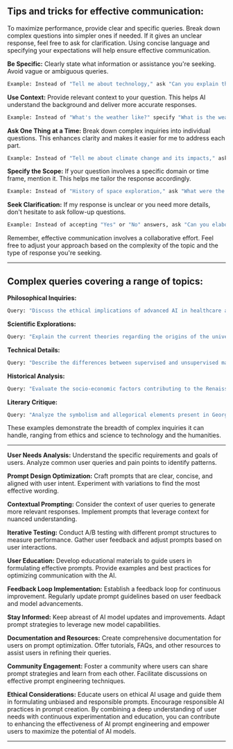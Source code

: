 
## Tips and tricks for effective communication:

To maximize performance, provide clear and specific queries. Break down complex questions into simpler ones if needed. If it gives an unclear response, feel free to ask for clarification. Using concise language and specifying your expectations will help ensure effective communication.

**Be Specific:** Clearly state what information or assistance you're seeking. Avoid vague or ambiguous queries.

 ```bash
Example: Instead of "Tell me about technology," ask "Can you explain the key advancements in artificial intelligence over the last five years?"
 ```
 
**Use Context:** Provide relevant context to your question. This helps AI understand the background and deliver more accurate responses.

 ```bash
Example: Instead of "What's the weather like?" specify "What is the weather forecast for New York City tomorrow?"
 ```

**Ask One Thing at a Time:** Break down complex inquiries into individual questions. This enhances clarity and makes it easier for me to address each part.

 ```bash
Example: Instead of "Tell me about climate change and its impacts," ask "What are the main causes of climate change?"
 ```
 
**Specify the Scope:** If your question involves a specific domain or time frame, mention it. This helps me tailor the response accordingly.

 ```bash
Example: Instead of "History of space exploration," ask "What were the major milestones in space exploration during the 20th century?"
 ```
 
**Seek Clarification:** If my response is unclear or you need more details, don't hesitate to ask follow-up questions.

 ```bash
Example: Instead of accepting "Yes" or "No" answers, ask "Can you elaborate further on why that is the case?"
 ```
 
Remember, effective communication involves a collaborative effort. Feel free to adjust your approach based on the complexity of the topic and the type of response you're seeking.

---

## Complex queries covering a range of topics:

**Philosophical Inquiries:**
 ```bash
 Query: "Discuss the ethical implications of advanced AI in healthcare and its potential impact on patient autonomy."
 ```
 
**Scientific Explorations:**
 ```bash
 Query: "Explain the current theories regarding the origins of the universe and the leading hypotheses for dark matter."
 ```
 
**Technical Details:**
 ```bash
 Query: "Describe the differences between supervised and unsupervised machine learning, providing examples of real-world applications for each."
 ```
 
**Historical Analysis:**
 ```bash
 Query: "Evaluate the socio-economic factors contributing to the Renaissance, highlighting key developments in art, science, and politics."
 ```
 
**Literary Critique:**
 ```bash
 Query: "Analyze the symbolism and allegorical elements present in George Orwell's '1984' and their relevance to contemporary societal issues."
 ```
These examples demonstrate the breadth of complex inquiries it can handle, ranging from ethics and science to technology and the humanities.

---

**User Needs Analysis:**
Understand the specific requirements and goals of users.
Analyze common user queries and pain points to identify patterns.

**Prompt Design Optimization:**
Craft prompts that are clear, concise, and aligned with user intent.
Experiment with variations to find the most effective wording.

**Contextual Prompting:**
Consider the context of user queries to generate more relevant responses.
Implement prompts that leverage context for nuanced understanding.

**Iterative Testing:**
Conduct A/B testing with different prompt structures to measure performance.
Gather user feedback and adjust prompts based on user interactions.

**User Education:**
Develop educational materials to guide users in formulating effective prompts.
Provide examples and best practices for optimizing communication with the AI.

**Feedback Loop Implementation:**
Establish a feedback loop for continuous improvement.
Regularly update prompt guidelines based on user feedback and model advancements.

**Stay Informed:**
Keep abreast of AI model updates and improvements.
Adapt prompt strategies to leverage new model capabilities.

**Documentation and Resources:**
Create comprehensive documentation for users on prompt optimization.
Offer tutorials, FAQs, and other resources to assist users in refining their queries.

**Community Engagement:**
Foster a community where users can share prompt strategies and learn from each other.
Facilitate discussions on effective prompt engineering techniques.

**Ethical Considerations:**
Educate users on ethical AI usage and guide them in formulating unbiased and responsible prompts.
Encourage responsible AI practices in prompt creation.
By combining a deep understanding of user needs with continuous experimentation and education, you can contribute to enhancing the effectiveness of AI prompt engineering and empower users to maximize the potential of AI models.

---
